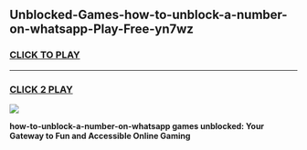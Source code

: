 
## Unblocked-Games-how-to-unblock-a-number-on-whatsapp-Play-Free-yn7wz
<h3>
<a href="https://premium76.site?title=how-to-unblock-a-number-on-whatsapp&ref=23A">CLICK TO PLAY</a></h3>
<hr>

<h3>
<a href="https://premium76.site?title=how-to-unblock-a-number-on-whatsapp&ref=23A">CLICK 2 PLAY</a>
  
</h3>

<a href="https://premium76.site?title=how-to-unblock-a-number-on-whatsapp&ref=23A"><img src="https://clearcache.store/games.png"></a>


**how-to-unblock-a-number-on-whatsapp games unblocked: Your Gateway to Fun and Accessible Online Gaming**
